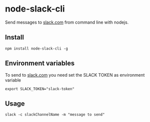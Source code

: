 # node-slack-cli

Send messages to [slack.com](https://slack.com/) from command line with nodejs.

## Install

    npm install node-slack-cli -g

## Environment variables

To send to [slack.com](https://slack.com/) you need set the SLACK TOKEN as environment variable

    export SLACK_TOKEN="slack-token"

## Usage

    slack -c slackChannelName -m "message to send"

